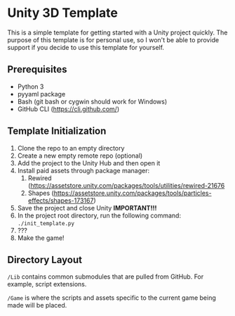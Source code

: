 # Unity 3D Template

This is a simple template for getting started with a Unity project quickly. The purpose of this template is for personal use, so I won't be able to provide support if you decide to use this template for yourself.

## Prerequisites
- Python 3
- pyyaml package
- Bash (git bash or cygwin should work for Windows)
- GitHub CLI (https://cli.github.com/)

## Template Initialization
1. Clone the repo to an empty directory
2. Create a new empty remote repo (optional)
3. Add the project to the Unity Hub and then open it
4. Install paid assets through package manager:
    1. Rewired (https://assetstore.unity.com/packages/tools/utilities/rewired-21676
    2. Shapes (https://assetstore.unity.com/packages/tools/particles-effects/shapes-173167)
5. Save the project and close Unity __**IMPORTANT!!!**__
6. In the project root directory, run the following command: `./init_template.py`
7. ???
8. Make the game!

## Directory Layout
`/Lib` contains common submodules that are pulled from GitHub. For example, script extensions.

`/Game` is where the scripts and assets specific to the current game being made will be placed.
